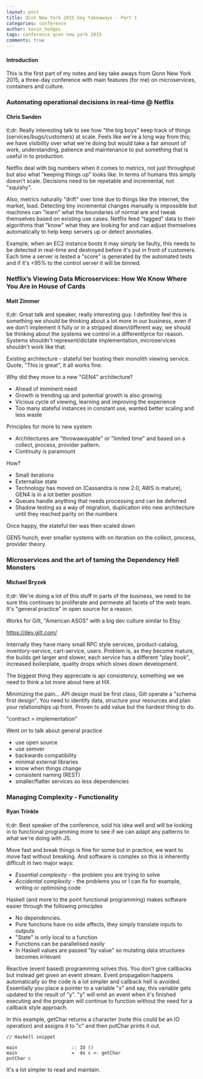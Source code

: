 ```yaml
---
layout: post
title: QCon New York 2015 key takeaways - Part 1
categories: conference
author: kevin_hodges
tags: conference qcon new york 2015
comments: true
---
```


#### Introduction

This is the first part of my notes and key take aways from Qonn New York 2015, a three-day conference with main features (for me) on microservices, containers and culture.

### Automating operational decisions in real-time @ Netflix
#### Chris Sanden

tl;dr: Really interesting talk to see how "the big boys" keep track of things (services/bugs/customers) at scale.  Feels like we're a long way from this; we have visibility over what we're doing but would take a fair amount of work, understanding, patience and maintenance to put something that is useful in to production.

Netflix deal with big numbers when it comes to metrics, not just throughput but also what "keeping things up" looks like.  In terms of humans this simply doesn't scale.  Decisions need to be repetable and incremental, not "squishy".  

Also, metrics naturally "drift" over time due to things like the internet, the market, load.  Detecting tiny incremental changes manually is impossible but machines can "learn" what the boundaries of normal are and tweak themselves based on existing use cases.  Netflix feed "tagged" data to their algorithms that "know" what they are looking for and can adjust themselves automatically to help keep servers up or detect anomalies.

Example, when an EC2 instance boots it may simply be faulty, this needs to be detected in real-time and destroyed before it's put in front of customers.  Each time a server is tested a "score" is generated by the automated tests and if it's <95% to the control server it will be binned.

### Netflix’s Viewing Data Microservices: How We Know Where You Are in House of Cards
#### Matt Zimmer

tl;dr: Great talk and speaker, really interesting guy. I definitley feel this is something we should be thinking about a lot more in our business, even if we don't implement it fully or in a stripped down/different way, we should be thinking about the systems we control in a differentlyrce for reason.  Systems shouldn't represent/dictate implementation, microservices shouldn't work like that.

Existing architecture - stateful tier hosting their monolith viewing service.  Quote, "This is great", it all works fine.

Why did they move to a new "GEN4" architecture?

- Ahead of imminent need
- Growth is trending up and potential growth is also growing
- Vicious cycle of viewing, learning and improving the experience
- Too many stateful instances in constant use, wanted better scaling and less waste

Principles for more to new system

- Architectures are "throwawayable" or "limited time" and based on a collect, process, provider pattern.
- Continuity is paramount

How?
- Small iterations
- Externalise state
- Technology has moved on (Cassandra is now 2.0, AWS is mature), GEN4 is in a lot better position
- Queues handle anything that needs processing and can be deferred
- Shadow testing as a way of migration, duplication into new architecture until they reached parity on the numbers

Once happy, the stateful tier was then scaled down

GEN5 hunch, ever smaller systems with on iteration on the collect, process, provider theory.


### Microservices and the art of taming the Dependency Hell Monsters
#### Michael Bryzek

tl;dr: We're doing a lot of this stuff in parts of the business, we need to be sure this continues to proliferate and permeate all facets of the web team.  It's "general practice" in open source for a reason.

Works for Gilt, "American ASOS" with a big dev culture similar to Etsy.

https://dev.gilt.com/

Internally they have many small RPC style services, product-catalog, inventory-service, cart-service, users.
Problem is, as they become mature, the builds get larger and slower, each service has a different "play book", increased boilerplate, quality drops which slows down development.

The biggest thing they appreciate is api consistency, something we we need to think a lot more about here at HX.

Minimizing the pain...
API design must be first class, Gilt operate a "schema first design".  You need to identify data, structure your resources and plan your relationships up front.  Proven to add value but the hardest thing to do.

"contract > implementation"

Went on to talk about general practice

- use open source
- use semver
- backwards compatibility
- minimal external libraries
- know when things change
- consistent naming (REST)
- smaller/flatter services so less dependencies

### Managing Complexity - Functionality
#### Ryan Trinkle

tl;dr: Best speaker of the conference, sold his idea well and will be looking in to functional programming more to see if we can adapt any patterns to what we're doing with JS.

Move fast and break things is fine for some but in practice, we want to move fast without breaking.  And software is complex so this is inherently difficult in two major ways:

- *Essential complexity* - the problem you are trying to solve
- *Accidental complexity* - the problems you or I can fix for example, writing or optimising code

Haskell (and more to the point functional programming) makes software easier through the following principles

- No dependencies.
- Pure functions have no side affects, they simply translate inputs to outputs
- "State" is only local to a function
- Functions can be parallelised easily
- In Haskell values are passed "by value" so mutating data structures becomes irrlevant

Reactive (event based) programming solves this.
You don't give callbacks but instead get given an event stream.  Event propagation happens automatically so the code is a lot simpler and callback hell is avoided.
Essentially you place a pointer to a variable "x" and say, this variable gets updated to the result of "y".  "y" will emit an event when it's finished executing and the program will continue to function without the need for a callback style approach.

In this example, getChar returns a character (note this could be an IO operation) and assigns it to "c" and then putChar prints it out.

```
// Haskell snippet

main                    :: IO ()
main                    =  do c <- getChar
putChar c
```

It's a lot simpler to read and maintain.